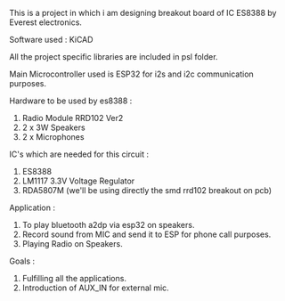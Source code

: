 This is a project in which i am designing breakout board of IC ES8388 by Everest electronics. 

Software used : KiCAD

All the project specific libraries are included in psl folder.

Main Microcontroller used is ESP32 for i2s and i2c communication purposes.

Hardware to be used by es8388 : 
1. Radio Module RRD102 Ver2
2. 2 x 3W Speakers
3. 2 x Microphones

IC's which are needed for this circuit :
1. ES8388
2. LM1117 3.3V Voltage Regulator
3. RDA5807M (we'll be using directly the smd rrd102 breakout on pcb)

Application :
1. To play bluetooth a2dp via esp32 on speakers.
2. Record sound from MIC and send it to ESP for phone call purposes.
3. Playing Radio on Speakers.

Goals :
1. Fulfilling all the applications.
2. Introduction of AUX_IN for external mic.
